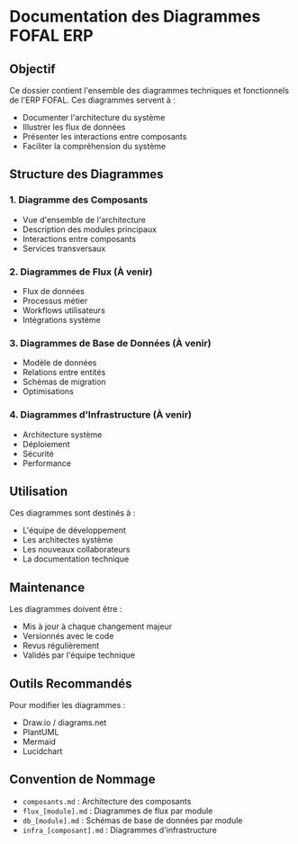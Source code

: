 # Documentation des Diagrammes FOFAL ERP

## Objectif
Ce dossier contient l'ensemble des diagrammes techniques et fonctionnels de l'ERP FOFAL. Ces diagrammes servent à :
- Documenter l'architecture du système
- Illustrer les flux de données
- Présenter les interactions entre composants
- Faciliter la compréhension du système

## Structure des Diagrammes

### 1. Diagramme des Composants
- Vue d'ensemble de l'architecture
- Description des modules principaux
- Interactions entre composants
- Services transversaux

### 2. Diagrammes de Flux (À venir)
- Flux de données
- Processus métier
- Workflows utilisateurs
- Intégrations système

### 3. Diagrammes de Base de Données (À venir)
- Modèle de données
- Relations entre entités
- Schémas de migration
- Optimisations

### 4. Diagrammes d'Infrastructure (À venir)
- Architecture système
- Déploiement
- Sécurité
- Performance

## Utilisation
Ces diagrammes sont destinés à :
- L'équipe de développement
- Les architectes système
- Les nouveaux collaborateurs
- La documentation technique

## Maintenance
Les diagrammes doivent être :
- Mis à jour à chaque changement majeur
- Versionnés avec le code
- Revus régulièrement
- Validés par l'équipe technique

## Outils Recommandés
Pour modifier les diagrammes :
- Draw.io / diagrams.net
- PlantUML
- Mermaid
- Lucidchart

## Convention de Nommage
- `composants.md` : Architecture des composants
- `flux_[module].md` : Diagrammes de flux par module
- `db_[module].md` : Schémas de base de données par module
- `infra_[composant].md` : Diagrammes d'infrastructure
